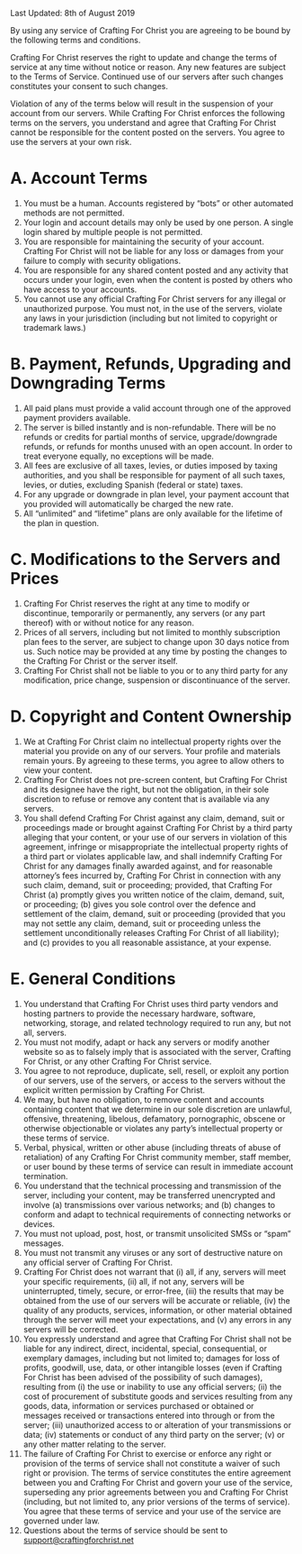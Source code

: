 Last Updated: 8th of August 2019

By using any service of Crafting For Christ you are agreeing to be bound by the following terms and conditions.

Crafting For Christ reserves the right to update and change the terms of service at any time without notice or reason. Any new features are subject to the Terms of Service. Continued use of our servers after such changes constitutes your consent to such changes.

Violation of any of the terms below will result in the suspension of your account from our servers. While Crafting For Christ enforces the following terms on the servers, you understand and agree that Crafting For Christ cannot be responsible for the content posted on the servers. You agree to use the servers at your own risk.

# A. Account Terms
1. You must be a human. Accounts registered by “bots” or other automated methods are not permitted.
2. Your login and account details may only be used by one person. A single login shared by multiple people is not permitted.
3. You are responsible for maintaining the security of your account. Crafting For Christ will not be liable for any loss or damages from your failure to comply with security obligations.
4. You are responsible for any shared content posted and any activity that occurs under your login, even when the content is posted by others who have access to your accounts.
5. You cannot use any official Crafting For Christ servers for any illegal or unauthorized purpose. You must not, in the use of the servers, violate any laws in your jurisdiction (including but not limited to copyright or trademark laws.)

# B. Payment, Refunds, Upgrading and Downgrading Terms
1. All paid plans must provide a valid account through one of the approved payment providers available.
2. The server is billed instantly and is non-refundable. There will be no refunds or credits for partial months of service, upgrade/downgrade refunds, or refunds for months unused with an open account. In order to treat everyone equally, no exceptions will be made.
3. All fees are exclusive of all taxes, levies, or duties imposed by taxing authorities, and you shall be responsible for payment of all such taxes, levies, or duties, excluding Spanish (federal or state) taxes.
4. For any upgrade or downgrade in plan level, your payment account that you provided will automatically be charged the new rate.
5. All “unlimited” and “lifetime” plans are only available for the lifetime of the plan in question.

# C. Modifications to the Servers and Prices
1. Crafting For Christ reserves the right at any time to modify or discontinue, temporarily or permanently, any servers (or any part thereof) with or without notice for any reason.
2. Prices of all servers, including but not limited to monthly subscription plan fees to the server, are subject to change upon 30 days notice from us. Such notice may be provided at any time by posting the changes to the Crafting For Christ or the server itself.
3. Crafting For Christ shall not be liable to you or to any third party for any modification, price change, suspension or discontinuance of the server.

# D. Copyright and Content Ownership
1. We at Crafting For Christ claim no intellectual property rights over the material you provide on any of our servers. Your profile and materials remain yours. By agreeing to these terms, you agree to allow others to view your content.
2. Crafting For Christ does not pre-screen content, but Crafting For Christ and its designee have the right, but not the obligation, in their sole discretion to refuse or remove any content that is available via any servers.
3. You shall defend Crafting For Christ against any claim, demand, suit or proceedings made or brought against Crafting For Christ by a third party alleging that your content, or your use of our servers in violation of this agreement, infringe or misappropriate the intellectual property rights of a third part or violates applicable law, and shall indemnify Crafting For Christ for any damages finally awarded against, and for reasonable attorney’s fees incurred by, Crafting For Christ in connection with any such claim, demand, suit or proceeding; provided, that Crafting For Christ (a) promptly gives you written notice of the claim, demand, suit, or proceeding; (b) gives you sole control over the defence and settlement of the claim, demand, suit or proceeding (provided that you may not settle any claim, demand, suit or proceeding unless the settlement unconditionally releases Crafting For Christ of all liability); and (c) provides to you all reasonable assistance, at your expense.

# E. General Conditions
1. You understand that Crafting For Christ uses third party vendors and hosting partners to provide the necessary hardware, software, networking, storage, and related technology required to run any, but not all, servers.
2. You must not modify, adapt or hack any servers or modify another website so as to falsely imply that is associated with the server, Crafting For Christ, or any other Crafting For Christ service.
3. You agree to not reproduce, duplicate, sell, resell, or exploit any portion of our servers, use of the servers, or access to the servers without the explicit written permission by Crafting For Christ.
4. We may, but have no obligation, to remove content and accounts containing content that we determine in our sole discretion are unlawful, offensive, threatening, libelous, defamatory, pornographic, obscene or otherwise objectionable or violates any party’s intellectual property or these terms of service.
5. Verbal, physical, written or other abuse (including threats of abuse of retaliation) of any Crafting For Christ community member, staff member, or user bound by these terms of service can result in immediate account termination.
6. You understand that the technical processing and transmission of the server, including your content, may be transferred unencrypted and involve (a) transmissions over various networks; and (b) changes to conform and adapt to technical requirements of connecting networks or devices. 
7. You must not upload, post, host, or transmit unsolicited SMSs or “spam” messages.
8. You must not transmit any viruses or any sort of destructive nature on any official server of Crafting For Christ.
9. Crafting For Christ does not warrant that (i) all, if any, servers will meet your specific requirements, (ii) all, if not any, servers will be uninterrupted, timely, secure, or error-free, (iii) the results that may be obtained from the use of our servers will be accurate or reliable, (iv) the quality of any products, services, information, or other material obtained through the server will meet your expectations, and (v) any errors in any servers will be corrected.
10. You expressly understand and agree that Crafting For Christ shall not be liable for any indirect, direct, incidental, special, consequential, or exemplary damages, including but not limited to; damages for loss of profits, goodwill, use, data, or other intangible losses (even if Crafting For Christ has been advised of the possibility of such damages), resulting from (i) the use or inability to use any official servers; (ii) the cost of procurement of substitute goods and services resulting from any goods, data, information or services purchased or obtained or messages received or transactions entered into through or from the server; (iii) unauthorized access to or alteration of your transmissions or data; (iv) statements or conduct of any third party on the server; (v) or any other matter relating to the server. 
11. The failure of Crafting For Christ to exercise or enforce any right or provision of the terms of service shall not constitute a waiver of such right or provision. The terms of service constitutes the entire agreement between you and Crafting For Christ and govern your use of the service, superseding any prior agreements between you and Crafting For Christ (including, but not limited to, any prior versions of the terms of service). You agree that these terms of service and your use of the service are governed under law.
12. Questions about the terms of service should be sent to support@craftingforchrist.net
